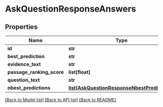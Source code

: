 # AskQuestionResponseAnswers

## Properties
Name | Type | Description | Notes
------------ | ------------- | ------------- | -------------
**id** | **str** |  | [optional] 
**best_prediction** | **str** |  | [optional] 
**evidence_text** | **str** |  | [optional] 
**passage_ranking_score** | **list[float]** |  | [optional] 
**question_text** | **str** |  | [optional] 
**nbest_predictions** | [**list[AskQuestionResponseNbestPredictions]**](AskQuestionResponseNbestPredictions.md) |  | [optional] 

[[Back to Model list]](../README.md#documentation-for-models) [[Back to API list]](../README.md#documentation-for-api-endpoints) [[Back to README]](../README.md)

